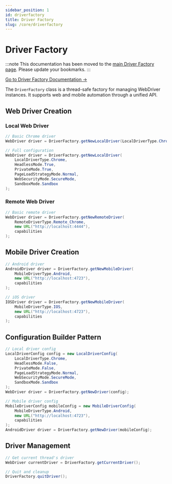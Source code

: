 ```yaml
---
sidebar_position: 1
id: driverfactory
title: Driver Factory
slug: /core/driverfactory
---
```


# Driver Factory

:::note
This documentation has been moved to the [main Driver Factory page](/driverfactory).
Please update your bookmarks.
:::

[Go to Driver Factory Documentation →](/driverfactory)

The `DriverFactory` class is a thread-safe factory for managing WebDriver instances. It supports web and mobile automation through a unified API.

## Web Driver Creation

### Local Web Driver

```java
// Basic Chrome driver
WebDriver driver = DriverFactory.getNewLocalDriver(LocalDriverType.Chrome);

// Full configuration
WebDriver driver = DriverFactory.getNewLocalDriver(
    LocalDriverType.Chrome,
    HeadlessMode.True,
    PrivateMode.True,
    PageLoadStrategyMode.Normal,
    WebSecurityMode.SecureMode,
    SandboxMode.Sandbox
);
```

### Remote Web Driver

```java
// Basic remote driver
WebDriver driver = DriverFactory.getNewRemoteDriver(
    RemoteDriverType.Remote_Chrome,
    new URL("http://localhost:4444"),
    capabilities
);
```

## Mobile Driver Creation

```java
// Android driver
AndroidDriver driver = DriverFactory.getNewMobileDriver(
    MobileDriverType.Android,
    new URL("http://localhost:4723"),
    capabilities
);

// iOS driver
IOSDriver driver = DriverFactory.getNewMobileDriver(
    MobileDriverType.IOS,
    new URL("http://localhost:4723"),
    capabilities
);
```

## Configuration Builder Pattern

```java
// Local driver config
LocalDriverConfig config = new LocalDriverConfig(
    LocalDriverType.Chrome,
    HeadlessMode.False,
    PrivateMode.False,
    PageLoadStrategyMode.Normal,
    WebSecurityMode.SecureMode,
    SandboxMode.Sandbox
);
WebDriver driver = DriverFactory.getNewDriver(config);

// Mobile driver config
MobileDriverConfig mobileConfig = new MobileDriverConfig(
    MobileDriverType.Android,
    new URL("http://localhost:4723"),
    capabilities
);
AndroidDriver driver = DriverFactory.getNewDriver(mobileConfig);
```

## Driver Management

```java
// Get current thread's driver
WebDriver currentDriver = DriverFactory.getCurrentDriver();

// Quit and cleanup
DriverFactory.quitDriver();
```
